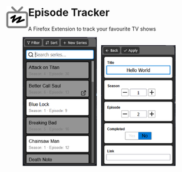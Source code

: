 # <img align=left src="icon.png" width=60>  Episode Tracker
A Firefox Extension to track your favourite TV shows

<p align="middle">
<img src="screenshots/overview.png" width=40%>
&nbsp;
<img src="screenshots/edit-form.png" width=40%>
</p>
